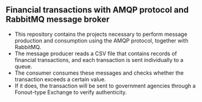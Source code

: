 ## Financial transactions with AMQP protocol and RabbitMQ message broker

- This repository contains the projects necessary to perform message production and consumption using the AMQP protocol, together with RabbitMQ.
- The message producer reads a CSV file that contains records of financial transactions, and each transaction is sent individually to a queue.
- The consumer consumes these messages and checks whether the transaction exceeds a certain value. 
- If it does, the transaction will be sent to government agencies through a Fonout-type Exchange to verify authenticity.